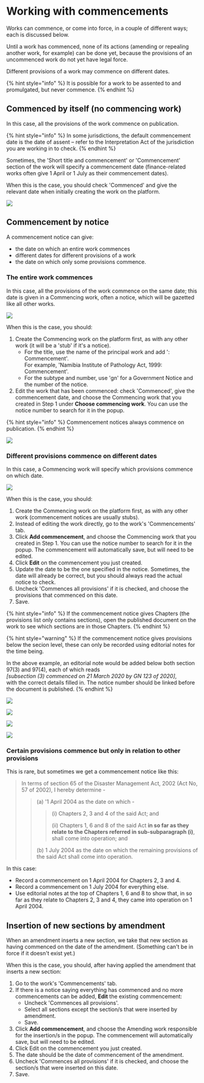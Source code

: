# Working with commencements

Works can commence, or come into force, in a couple of different ways; each is discussed below.

Until a work has commenced, none of its actions (amending or repealing another work, for example) can be done yet, because the provisions of an uncommenced work do not yet have legal force.

Different provisions of a work may commence on different dates.

{% hint style="info" %}
It is possible for a work to be assented to and promulgated, but never commence.
{% endhint %}

## Commenced by itself (no commencing work)

In this case, all the provisions of the work commence on publication.

{% hint style="info" %}
In some jurisdictions, the default commencement date is the date of assent – refer to the Interpretation Act of the jurisdiction you are working in to check.
{% endhint %}

Sometimes, the 'Short title and commencement' or 'Commencement' section of the work will specify a commencement date (finance-related works often give 1 April or 1 July as their commencement dates).

When this is the case, you should check 'Commenced' and give the relevant date when initially creating the work on the platform.

![](<../../.gitbook/assets/image (75).png>)

## Commencement by notice

A commencement notice can give:&#x20;

* the date on which an entire work commences
* different dates for different provisions of a work
* the date on which only some provisions commence.

### The entire work commences

In this case, all the provisions of the work commence on the same date; this date is given in a Commencing work, often a notice, which will be gazetted like all other works.

![](<../../.gitbook/assets/image (5) (1).png>)

When this is the case, you should:

1. Create the Commencing work on the platform first, as with any other work (it will be a 'stub' if it's a notice).&#x20;
   * For the title, use the name of the principal work and add ': Commencement'. \
     For example, 'Namibia Institute of Pathology Act, 1999: Commencement'.
   * For the subtype and number, use 'gn' for a Government Notice and the number of the notice.
2. Edit the work that has been commenced: check 'Commenced', give the commencement date, and choose the Commencing work that you created in Step 1 under **Choose commencing work**. You can use the notice number to search for it in the popup.

{% hint style="info" %}
Commencement notices always commence on publication.
{% endhint %}

![](<../../.gitbook/assets/image (31).png>)

### Different provisions commence on different dates

In this case, a Commencing work will specify which provisions commence on which date.

![](<../../.gitbook/assets/image (65).png>)

When this is the case, you should:

1. Create the Commencing work on the platform first, as with any other work (commencement notices are usually stubs).
2. Instead of editing the work directly, go to the work's 'Commencements' tab.
3. Click **Add commencement**, and choose the Commencing work that you created in Step 1. You can use the notice number to search for it in the popup. The commencement will automatically save, but will need to be edited.
4. Click **Edit** on the commencement you just created.
5. Update the date to be the one specified in the notice. Sometimes, the date will already be correct, but you should always read the actual notice to check.
6. Uncheck 'Commences all provisions' if it is checked, and choose the provisions that commenced on this date.
7. Save.

{% hint style="info" %}
If the commencement notice gives Chapters (the provisions list only contains sections), open the published document on the work to see which sections are in those Chapters.
{% endhint %}

{% hint style="warning" %}
If the commencement notice gives provisions below the secion level, these can only be recorded using editorial notes for the time being.&#x20;

In the above example, an editorial note would be added below both section 97(3) and 97(4), each of which reads \
_\[subsection (3) commenced on 21 March 2020 by GN 123 of 2020]_, \
with the correct details filled in. The notice number should be linked before the document is published.
{% endhint %}

![](<../../.gitbook/assets/image (60).png>)

![](<../../.gitbook/assets/image (74).png>)

![](<../../.gitbook/assets/image (36).png>)

![](<../../.gitbook/assets/image (82).png>)

### Certain provisions commence but only in relation to other provisions

This is rare, but sometimes we get a commencement notice like this:

> In terms of section 65 of the Disaster Management Act, 2002 (Act No, 57 of 2002), I hereby determine -
>
> > (a) '1 April 2004 as the date on which -
> >
> > > (i) Chapters 2, 3 and 4 of the said Act; and
> > >
> > > (ii) Chapters 1, 6 and 8 of the said Act **in so far as they relate to the Chapters referred in sub-subparagraph (i)**, shall come into operation; and
> >
> > (b) 1 July 2004 as the date on which the remaining provisions of the said Act shall come into operation.

In this case:

* Record a commencement on 1 April 2004 for Chapters 2, 3 and 4.
* Record a commencement on 1 July 2004 for everything else.
* Use editorial notes at the top of Chapters 1, 6 and 8 to show that, in so far as they relate to Chapters 2, 3 and 4, they came into operation on 1 April 2004.

## Insertion of new sections by amendment

When an amendment inserts a new section, we take that new section as having commenced on the date of the amendment. (Something can't be in force if it doesn't exist yet.)

When this is the case, you should, after having applied the amendment that inserts a new section:

1. Go to the work's 'Commencements' tab.
2. If there is a notice saying everything has commenced and no more commencements can be added, **Edit** the existing commencement:
   * Uncheck 'Commences all provisions'.
   * Select all sections except the section/s that were inserted by amendment.
   * Save.
3. Click **Add commencement**, and choose the Amending work responsible for the insertion/s in the popup. The commencement will automatically save, but will need to be edited.
4. Click Edit on the commencement you just created.
5. The date should be the date of commencement of the amendment.
6. Uncheck 'Commences all provisions' if it is checked, and choose the section/s that were inserted on this date.
7. Save.
